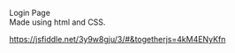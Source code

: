 
Login Page<br>
Made using html and CSS.<br>

https://jsfiddle.net/3y9w8gju/3/#&togetherjs=4kM4ENyKfn